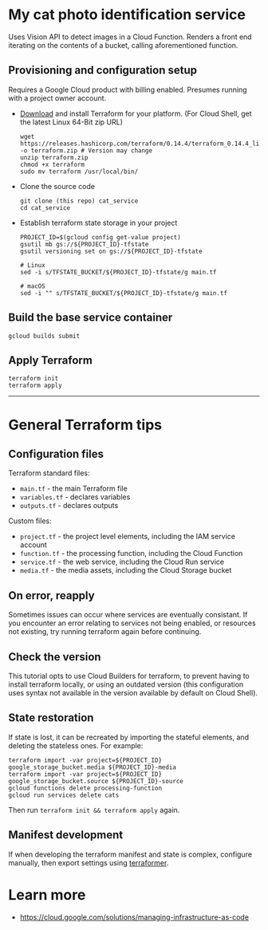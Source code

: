 # My cat photo identification service

Uses Vision API to detect images in a Cloud Function. Renders a front end iterating on the contents of a bucket, calling aforementioned function.

## Provisioning and configuration setup

Requires a Google Cloud product with billing enabled. Presumes running with a project owner account. 

* [Download](https://www.terraform.io/downloads.html) and install Terraform for your platform. (For Cloud Shell, get the latest Linux 64-Bit zip URL)

    ```
    wget https://releases.hashicorp.com/terraform/0.14.4/terraform_0.14.4_linux_amd64.zip -o terraform.zip # Version may change
    unzip terraform.zip
    chmod +x terraform
    sudo mv terraform /usr/local/bin/
    ```

* Clone the source code
    ```
    git clone (this repo) cat_service
    cd cat_service
    ```

* Establish terraform state storage in your project
    ```
    PROJECT_ID=$(gcloud config get-value project)
    gsutil mb gs://${PROJECT_ID}-tfstate
    gsutil versioning set on gs://${PROJECT_ID}-tfstate

    # Linux
    sed -i s/TFSTATE_BUCKET/${PROJECT_ID}-tfstate/g main.tf 

    # macOS
    sed -i "" s/TFSTATE_BUCKET/${PROJECT_ID}-tfstate/g main.tf
    ```

## Build the base service container

```
gcloud builds submit
```

## Apply Terraform
```
terraform init
terraform apply
```

---

# General Terraform tips

## Configuration files


Terraform standard files: 

* `main.tf` - the main Terraform file
* `variables.tf` - declares variables
* `outputs.tf` - declares outputs

Custom files: 
* `project.tf` - the project level elements, including the IAM service account
* `function.tf` - the processing function, including the Cloud Function
* `service.tf` - the web service, including the Cloud Run service
* `media.tf` - the media assets, including the Cloud Storage bucket

## On error, reapply

Sometimes issues can occur where services are eventually consistant. If you encounter an error relating to services not being enabled, or resources not existing, try running terraform again before continuing.

## Check the version

This tutorial opts to use Cloud Builders for terraform, to prevent having to install terraform locally, or using an outdated version (this configuration uses syntax not available in the version available by default on Cloud Shell).

## State restoration

If state is lost, it can be recreated by importing the stateful elements, and deleting the stateless ones. For example:

```
terraform import -var project=${PROJECT_ID} google_storage_bucket.media ${PROJECT_ID}-media
terraform import -var project=${PROJECT_ID} google_storage_bucket.source ${PROJECT_ID}-source
gcloud functions delete processing-function
gcloud run services delete cats
```

Then run `terraform init && terraform apply` again. 

## Manifest development

If when developing the terraform manifest and state is complex, configure manually, then export settings using [terraformer](https://github.com/GoogleCloudPlatform/terraformer).


# Learn more

 * https://cloud.google.com/solutions/managing-infrastructure-as-code
